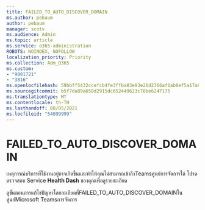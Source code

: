 ```yaml
---
title: FAILED_TO_AUTO_DISCOVER_DOMAIN
ms.author: pebaum
author: pebaum
manager: scotv
ms.audience: Admin
ms.topic: article
ms.service: o365-administration
ROBOTS: NOINDEX, NOFOLLOW
localization_priority: Priority
ms.collection: Adm_O365
ms.custom:
- "9001721"
- "3816"
ms.openlocfilehash: 59bbff5432ccefcb4fe3ffba83e93e26d2366af1ab8ef5a17a8294c1c5c0dfcb
ms.sourcegitcommit: b5f7da89a650d2915dc652449623c78be6247175
ms.translationtype: MT
ms.contentlocale: th-TH
ms.lasthandoff: 08/05/2021
ms.locfileid: "54099999"
---
```

# <a name="failed_to_auto_discover_domain"></a>FAILED_TO_AUTO_DISCOVER_DOMAIN

เหตุการณ์บริการที่ใช้งานอยู่อาจเกิดขึ้นและทําให้คุณไม่สามารถเข้าถึงTeamsศูนย์การจัดการได้ โปรดตรวจสอบ Service **Health Dash** ของคุณเพื่อดูรายละเอียด

ดูขั้นตอนการแก้ไขปัญหาโดยละเอียดที่FAILED_TO_AUTO_DISCOVER_DOMAINในศูนย์Microsoft Teamsการจัดการ
